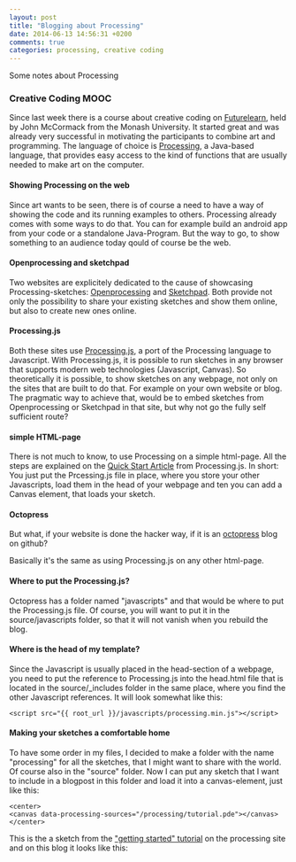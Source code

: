 ```yaml
---
layout: post
title: "Blogging about Processing"
date: 2014-06-13 14:56:31 +0200
comments: true
categories: processing, creative coding
---
```

Some notes about Processing

### Creative Coding MOOC

Since last week there is a course about creative coding on [Futurelearn](https://www.futurelearn.com "a mooc provider"), held by John McCormack from the Monash University. It started great and was already very successful in motivating the participants to combine art and programming. The language of choice is [Processing](http://processing.org/), a Java-based language, that provides easy access to the kind of functions that are usually needed to make art on the computer.

#### Showing Processing on the web

Since art wants to be seen, there is of course a need to have a way of showing the code and its running examples to others. Processing already comes with some ways to do that. You can for example build an android app from your code or a standalone Java-Program. But the way to go, to show something to an audience today qould of course be the web.

#### Openprocessing and sketchpad

Two websites are explicitely dedicated to the cause of showcasing Processing-sketches: [Openprocessing](http://www.openprocessing.org/) and [Sketchpad](http://sketchpad.cc/). Both provide not only the possibility to share your existing sketches and show them online, but also to create new ones online.

#### Processing.js

Both these sites use [Processing.js](http://processingjs.org/), a port of the Processing language to Javascript. With Processing.js, it is possible to run sketches in any browser that supports modern web technologies (Javascript, Canvas). So theoretically it is possible, to show sketches on any webpage, not only on the sites that are built to do that. For example on your own website or blog. The pragmatic way to achieve that, would be to embed sketches from Openprocessing or Sketchpad in that site, but why not go the fully self sufficient route?

#### simple HTML-page

There is not much to know, to use Processing on a simple html-page. All the steps are explained on the [Quick Start Article](http://processingjs.org/articles/p5QuickStart.html) from Processing.js.
In short: You just put the Prcessing.js file in place, where you store your other Javascripts, load them in the head of your webpage and ten you can add a Canvas element, that loads your sketch.

#### Octopress

But what, if your website is done the hacker way, if it is an [octopress](http://octopress.org/) blog on github?

Basically it's the same as using Processing.js on any other html-page.
#### Where to put the Processing.js?

Octopress has a folder named "javascripts" and that would be where to put the Processing.js file. Of course, you will want to put it in the source/javascripts folder, so that it will not vanish when you rebuild the blog.

#### Where is the head of my template?

Since the Javascript is usually placed in the head-section of a webpage, you need to put the reference to Processing.js into the head.html file that is located in the source/_includes folder in the same place, where you find the other Javascript references. It will look somewhat like this:

    <script src="{{ root_url }}/javascripts/processing.min.js"></script>

#### Making your sketches a comfortable home

To have some order in my files, I decided to make a folder with the name "processing" for all the sketches, that I might want to share with the world. Of course also in the "source" folder. Now I can put any sketch that I want to include in a blogpost in this folder and load it into a canvas-element, just like this:

    <center>
    <canvas data-processing-sources="/processing/tutorial.pde"></canvas>
    </center>

This is the a sketch from the ["getting started" tutorial](http://processing.org/tutorials/gettingstarted/) on the processing site and on this blog it looks like this:

<center>
<canvas data-processing-sources="/processing/tutorial.pde"></canvas>
</center>
